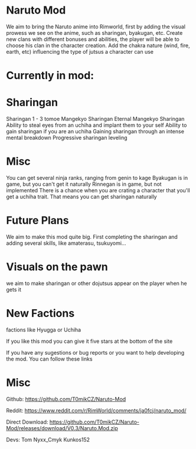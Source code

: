 # Naruto Mod

We aim to bring the Naruto anime into Rimworld, first by adding the visual prowess we see on the anime, such as sharingan, byakugan, etc.
Create new clans with different bonuses and abilities, the player will be able to choose his clan in the character creation.
Add the chakra nature (wind, fire, earth, etc) influencing the type of jutsus a character can use

# Currently in mod:

# Sharingan
Sharingan 1 - 3 tomoe
Mangekyo Sharingan
Eternal Mangekyo Sharingan
Ability to steal eyes from an uchiha and implant them to your self
Ability to gain sharingan if you are an uchiha
Gaining sharingan through an intense mental breakdown
Progressive sharingan leveling

# Misc
You can get several ninja ranks, ranging from genin to kage
Byakugan is in game, but you can't get it naturally
Rinnegan is in game, but not implemented
There is a chance when you are crating a character that you'll get a uchiha trait. That means you can get sharingan naturally

# Future Plans

We aim to make this mod quite big. First  completing the sharingan and adding several skills, like amaterasu, tsukuyomi...

# Visuals on the pawn
we aim to make sharingan or other dojutsus appear on the player when he gets it

# New Factions
factions like Hyugga or Uchiha


If you like this mod you can give it five stars at the bottom of the site

If you have any sugestions or bug reports or you want to help developing the mod. You can follow these links

# Misc

Github: https://github.com/T0mikCZ/Naruto-Mod

Reddit: https://www.reddit.com/r/RimWorld/comments/ja0fcj/naruto_mod/

Direct Download: https://github.com/T0mikCZ/Naruto-Mod/releases/download/V0.3/Naruto.Mod.zip


Devs:
Tom
Nyxx_Cmyk
Kunkos152
